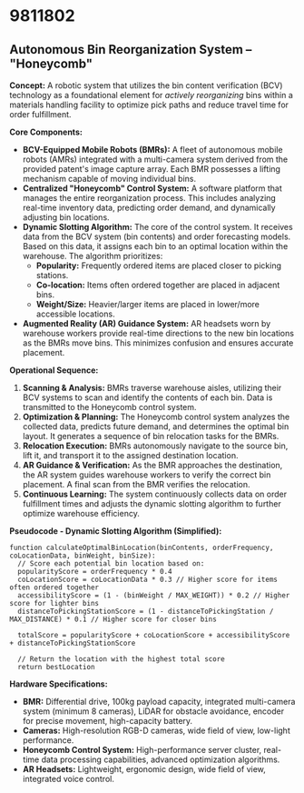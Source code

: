 # 9811802

## Autonomous Bin Reorganization System – "Honeycomb"

**Concept:** A robotic system that utilizes the bin content verification (BCV) technology as a foundational element for *actively reorganizing* bins within a materials handling facility to optimize pick paths and reduce travel time for order fulfillment.

**Core Components:**

*   **BCV-Equipped Mobile Robots (BMRs):**  A fleet of autonomous mobile robots (AMRs) integrated with a multi-camera system derived from the provided patent's image capture array.  Each BMR possesses a lifting mechanism capable of moving individual bins.
*   **Centralized "Honeycomb" Control System:** A software platform that manages the entire reorganization process. This includes analyzing real-time inventory data, predicting order demand, and dynamically adjusting bin locations.
*   **Dynamic Slotting Algorithm:** The core of the control system. It receives data from the BCV system (bin contents) and order forecasting models. Based on this data, it assigns each bin to an optimal location within the warehouse.  The algorithm prioritizes:
    *   **Popularity:** Frequently ordered items are placed closer to picking stations.
    *   **Co-location:** Items often ordered together are placed in adjacent bins.
    *   **Weight/Size:**  Heavier/larger items are placed in lower/more accessible locations.
*   **Augmented Reality (AR) Guidance System:**  AR headsets worn by warehouse workers provide real-time directions to the new bin locations as the BMRs move bins.  This minimizes confusion and ensures accurate placement.

**Operational Sequence:**

1.  **Scanning & Analysis:** BMRs traverse warehouse aisles, utilizing their BCV systems to scan and identify the contents of each bin.  Data is transmitted to the Honeycomb control system.
2.  **Optimization & Planning:** The Honeycomb control system analyzes the collected data, predicts future demand, and determines the optimal bin layout. It generates a sequence of bin relocation tasks for the BMRs.
3.  **Relocation Execution:** BMRs autonomously navigate to the source bin, lift it, and transport it to the assigned destination location.
4.  **AR Guidance & Verification:**  As the BMR approaches the destination, the AR system guides warehouse workers to verify the correct bin placement.  A final scan from the BMR verifies the relocation.
5.  **Continuous Learning:** The system continuously collects data on order fulfillment times and adjusts the dynamic slotting algorithm to further optimize warehouse efficiency.

**Pseudocode - Dynamic Slotting Algorithm (Simplified):**

```
function calculateOptimalBinLocation(binContents, orderFrequency, coLocationData, binWeight, binSize):
  // Score each potential bin location based on:
  popularityScore = orderFrequency * 0.4
  coLocationScore = coLocationData * 0.3 // Higher score for items often ordered together
  accessibilityScore = (1 - (binWeight / MAX_WEIGHT)) * 0.2 // Higher score for lighter bins
  distanceToPickingStationScore = (1 - distanceToPickingStation / MAX_DISTANCE) * 0.1 // Higher score for closer bins

  totalScore = popularityScore + coLocationScore + accessibilityScore + distanceToPickingStationScore

  // Return the location with the highest total score
  return bestLocation
```

**Hardware Specifications:**

*   **BMR:** Differential drive, 100kg payload capacity, integrated multi-camera system (minimum 8 cameras), LiDAR for obstacle avoidance, encoder for precise movement, high-capacity battery.
*   **Cameras:** High-resolution RGB-D cameras, wide field of view, low-light performance.
*   **Honeycomb Control System:** High-performance server cluster, real-time data processing capabilities, advanced optimization algorithms.
*   **AR Headsets:** Lightweight, ergonomic design, wide field of view, integrated voice control.